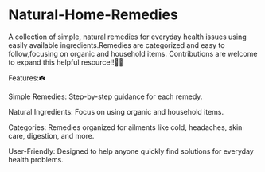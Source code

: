 # Natural-Home-Remedies
A collection of simple, natural remedies for everyday health issues using easily available ingredients.Remedies are categorized and easy to follow,focusing on organic and household items. Contributions are welcome to expand this helpful resource!!🌱🌿
<br> 


Features:☘️
<br> 

Simple Remedies: Step-by-step guidance for each remedy.
<br> 

Natural Ingredients: Focus on using organic and household items.
<br> 

Categories: Remedies organized for ailments like cold, headaches, skin care, digestion, and more.
<br>

User-Friendly: Designed to help anyone quickly find solutions for everyday health problems.
